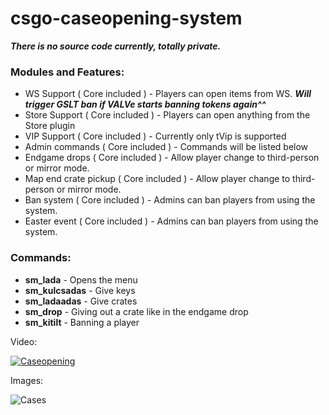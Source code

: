 # csgo-caseopening-system
***There is no source code currently, totally private.***

### Modules and Features:
* WS Support ( Core included )  - Players can open items from WS. ***Will trigger GSLT ban if VALVe starts banning tokens again^^***
* Store Support ( Core included ) - Players can open anything from the Store plugin
* VIP Support ( Core included ) - Currently only tVip is supported
* Admin commands ( Core included ) - Commands will be listed below
* Endgame drops ( Core included ) - Allow player change to third-person or mirror mode.
* Map end crate pickup ( Core included ) - Allow player change to third-person or mirror mode.
* Ban system ( Core included ) - Admins can ban players from using the system.
* Easter event ( Core included ) - Admins can ban players from using the system.

### Commands:
* **sm_lada** - Opens the menu
* **sm_kulcsadas** - Give keys
* **sm_ladaadas** - Give crates
* **sm_drop** - Giving out a crate like in the endgame drop
* **sm_kitilt** - Banning a player

Video:


[![Caseopening](https://media.giphy.com/media/13Nc3xlO1kGg3S/giphy-facebook_s.jpg)](https://www.youtube.com/watch?v=sOiwq6XS2hY)


Images:


![Cases](https://i.imgur.com/nq4Ka62.jpg "Players can pick up cases")
